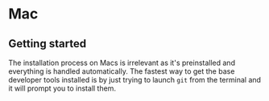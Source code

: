 # Mac

## Getting started

The installation process on Macs is irrelevant as it's preinstalled and
everything is handled automatically. The fastest way to get the base
developer tools installed is by just trying to launch `git` from the terminal
and it will prompt you to install them.
